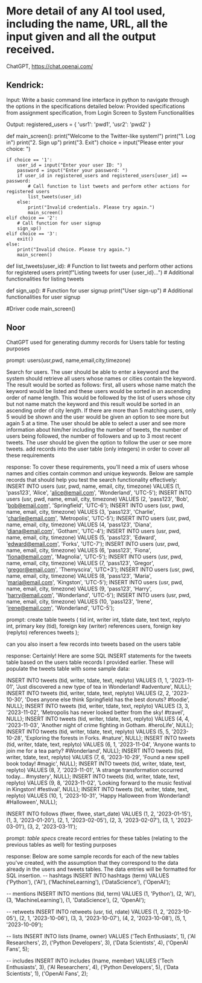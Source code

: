 # More detail of any AI tool used, including the name, URL, all the input given and all the output received.  

ChatGPT, https://chat.openai.com/

## Kendrick:

Input: Write a basic command line interface in python to navigate through the options in the specifications detailed below:
Provided specifications from assignment specification, from Login Screen to System Functionalities

Output:
registered_users = {
    'usr1': 'pwd1',
    'usr2': 'pwd2'
}

def main_screen():
    print("Welcome to the Twitter-like system!")
    print("1. Log in")
    print("2. Sign up")
    print("3. Exit")
    choice = input("Please enter your choice: ")

    if choice == '1':
        user_id = input("Enter your user ID: ")
        password = input("Enter your password: ")
        if user_id in registered_users and registered_users[user_id] == password:
            # Call function to list tweets and perform other actions for registered users
            list_tweets(user_id)
        else:
            print("Invalid credentials. Please try again.")
            main_screen()
    elif choice == '2':
        # Call function for user signup
        sign_up()
    elif choice == '3':
        exit()
    else:
        print("Invalid choice. Please try again.")
        main_screen()

def list_tweets(user_id):
    # Function to list tweets and perform other actions for registered users
    print(f"Listing tweets for user {user_id}...")
    # Additional functionalities for listing tweets

def sign_up():
    # Function for user signup
    print("User sign-up")
    # Additional functionalities for user signup

#Driver code
main_screen()

## Noor
ChatGPT used for generating dummy records for Users table for testing purposes

prompt: 
users(usr,pwd, name,email,city,timezone)

Search for users. The user should be able to enter a keyword and the system should retrieve all users whose names or cities contain the keyword.
 The result would be sorted as follows: first, all users whose name match the keyword would be listed and these users would be sorted in an ascending 
 order of name length. This would be followed by the list of users whose city but not name match the keyword and this result would be sorted in an 
 ascending order of city length. If there are more than 5 matching users, only 5 would be shown and the user would be given an option to see more but 
 again 5 at a time. The user should be able to select a user and see more information about him/her including the number of tweets, the number of 
 users being followed, the number of followers and up to 3 most recent tweets. The user should be given the option to follow the user or see more tweets.
add records into the user table (only integers) in order to cover all these requirements


response:
To cover these requirements, you'll need a mix of users whose names and cities contain common and unique keywords. Below are sample records that should 
help you test the search functionality effectively:
INSERT INTO users (usr, pwd, name, email, city, timezone) VALUES (1, 'pass123', 'Alice', 'alice@email.com', 'Wonderland', 'UTC-5');
INSERT INTO users (usr, pwd, name, email, city, timezone) VALUES (2, 'pass123', 'Bob', 'bob@email.com', 'Springfield', 'UTC-6');
INSERT INTO users (usr, pwd, name, email, city, timezone) VALUES (3, 'pass123', 'Charlie', 'charlie@email.com', 'Metropolis', 'UTC-5');
INSERT INTO users (usr, pwd, name, email, city, timezone) VALUES (4, 'pass123', 'Diana', 'diana@email.com', 'Gotham', 'UTC-4');
INSERT INTO users (usr, pwd, name, email, city, timezone) VALUES (5, 'pass123', 'Edward', 'edward@email.com', 'Forks', 'UTC-7');
INSERT INTO users (usr, pwd, name, email, city, timezone) VALUES (6, 'pass123', 'Fiona', 'fiona@email.com', 'Magnolia', 'UTC-5');
INSERT INTO users (usr, pwd, name, email, city, timezone) VALUES (7, 'pass123', 'Gregor', 'gregor@email.com', 'Themyscira', 'UTC+3');
INSERT INTO users (usr, pwd, name, email, city, timezone) VALUES (8, 'pass123', 'Maria', 'maria@email.com', 'Kingston', 'UTC-5');
INSERT INTO users (usr, pwd, name, email, city, timezone) VALUES (9, 'pass123', 'Harry', 'harry@email.com', 'Wonderland', 'UTC-5');
INSERT INTO users (usr, pwd, name, email, city, timezone) VALUES (10, 'pass123', 'Irene', 'irene@email.com', 'Wonderland', 'UTC-5');



prompt: 
create table tweets (
  tid	      int,
  writer      int,
  tdate       date,
  text        text,
  replyto     int,
  primary key (tid),
  foreign key (writer) references users,
  foreign key (replyto) references tweets
);

can you also insert a few records into tweets based on the users table

response:
Certainly! Here are some SQL INSERT statements for the tweets table based on the users table records I provided earlier. These will populate the tweets table
 with some sample data:

INSERT INTO tweets (tid, writer, tdate, text, replyto) VALUES (1, 1, '2023-11-01', 'Just discovered a new type of tea in Wonderland! #adventure', NULL);
INSERT INTO tweets (tid, writer, tdate, text, replyto) VALUES (2, 2, '2023-10-30', 'Does anyone else think Springfield has the best donuts? #foodie', NULL);
INSERT INTO tweets (tid, writer, tdate, text, replyto) VALUES (3, 3, '2023-11-02', 'Metropolis has never looked better from the sky! #travel', NULL);
INSERT INTO tweets (tid, writer, tdate, text, replyto) VALUES (4, 4, '2023-11-03', 'Another night of crime fighting in Gotham. #heroLife', NULL);
INSERT INTO tweets (tid, writer, tdate, text, replyto) VALUES (5, 5, '2023-10-28', 'Exploring the forests in Forks. #nature', NULL);
INSERT INTO tweets (tid, writer, tdate, text, replyto) VALUES (6, 1, '2023-11-04', 'Anyone wants to join me for a tea party? #Wonderland', NULL);
INSERT INTO tweets (tid, writer, tdate, text, replyto) VALUES (7, 6, '2023-10-29', 'Found a new spell book today! #magic', NULL);
INSERT INTO tweets (tid, writer, tdate, text, replyto) VALUES (8, 7, '2023-11-01', 'A strange transformation occurred today... #mystery', NULL);
INSERT INTO tweets (tid, writer, tdate, text, replyto) VALUES (9, 8, '2023-11-02', 'Looking forward to the music festival in Kingston! #festival', NULL);
INSERT INTO tweets (tid, writer, tdate, text, replyto) VALUES (10, 1, '2023-10-31', 'Happy Halloween from Wonderland! #Halloween', NULL);


INSERT INTO follows (flwer, flwee, start_date) VALUES
(1, 2, '2023-01-15'),
(1, 3, '2023-01-20'),
(2, 1, '2023-02-05'),
(2, 3, '2023-02-07'),
(3, 1, '2023-03-01'),
(3, 2, '2023-03-11');



prompt: 
*table specs*
create record entries for these tables (relating to the previous tables as well) for testing purposes

response:
Below are some sample records for each of the new tables you've created, with the assumption that they correspond to the data already in the users and tweets tables. The data entries will be formatted for SQL insertion.
-- hashtags
INSERT INTO hashtags (term) VALUES
('Python'),
('AI'),
('MachineLearning'),
('DataScience'),
('OpenAI');

-- mentions
INSERT INTO mentions (tid, term) VALUES
(1, 'Python'),
(2, 'AI'),
(3, 'MachineLearning'),
(1, 'DataScience'),
(2, 'OpenAI');

-- retweets
INSERT INTO retweets (usr, tid, rdate) VALUES
(1, 2, '2023-10-05'),
(2, 1, '2023-10-06'),
(3, 3, '2023-10-07'),
(4, 2, '2023-10-08'),
(5, 1, '2023-10-09');

-- lists
INSERT INTO lists (lname, owner) VALUES
('Tech Enthusiasts', 1),
('AI Researchers', 2),
('Python Developers', 3),
('Data Scientists', 4),
('OpenAI Fans', 5);

-- includes
INSERT INTO includes (lname, member) VALUES
('Tech Enthusiasts', 3),
('AI Researchers', 4),
('Python Developers', 5),
('Data Scientists', 1),
('OpenAI Fans', 2);
